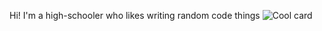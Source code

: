 Hi! I'm a high-schooler who likes writing random code things
![Cool card](https://github-readme-stats.vercel.app/api?username=Zybyte85&show_icons=true&theme=dark)
